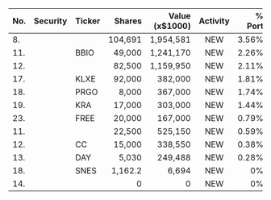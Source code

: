 No. | Security | Ticker | Shares | Value (x$1000) | Activity | % Port
|--- | --- | --- | ---:| ---:|:---:| ---:|
 8.|||104,691|1,954,581|NEW|3.56%|rel="bookmark"></a>
11.||BBIO</a>|49,000|1,241,170|NEW|2.26%|<a href=rel="bookmark"></a>
12.|||82,500|1,159,950|NEW|2.11%|rel="bookmark"></a>
17.||KLXE</a>|92,000|382,000|NEW|1.81%|<a href=rel="bookmark"></a>
18.||PRGO</a>|8,000|367,000|NEW|1.74%|<a href=rel="bookmark"></a>
19.||KRA</a>|17,000|303,000|NEW|1.44%|<a href=rel="bookmark"></a>
23.||FREE</a>|20,000|167,000|NEW|0.79%|<a href=rel="bookmark"></a>
11.|||22,500|525,150|NEW|0.59%|rel="bookmark"></a>
12.||CC</a>|15,000|338,550|NEW|0.38%|<a href=rel="bookmark"></a>
13.||DAY</a>|5,030|249,488|NEW|0.28%|<a href=rel="bookmark"></a>
18.||SNES</a>|1,162.2|6,694|NEW|0%|<a href=rel="bookmark"></a>
14.|||0|0|NEW|0%|rel="bookmark"></a>
